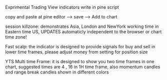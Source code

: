 Exprimental Trading View indicators write in pine script

copy and paste at pine editor --> save --> Add to chart

session killzone: demonstrates Asia, London and NewYork working time in Eastern time US, UPDATES automaticly independent to the browser or chart time zone!

Fast scalp: the indicator is designed to provide signals for buy and sell in lower time frames, please adjust money from setting for position size

YTS Multi time Frame: it is designed to show you two time frames in one chart, suggested times are 4 , 16 in 1H time frame, also momentum candles and range break candles shown in different colors
